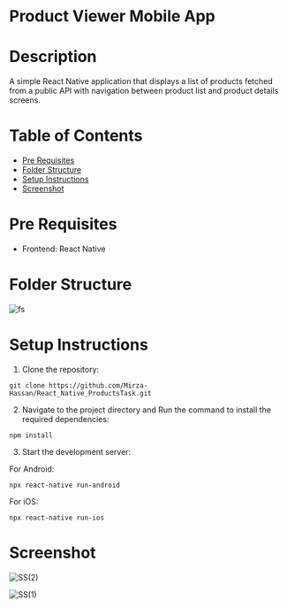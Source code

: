 # Product Viewer Mobile App

# Description
A simple React Native application that displays a list of products fetched from a public API with navigation between product list and product details screens.

# Table of Contents

- [Pre Requisites](#pre-requisites)
- [Folder Structure](#folder-structure)
- [Setup Instructions](#setup-instructions)
- [Screenshot](#screenshot)

# Pre Requisites

- Frontend: React Native

# Folder Structure
![fs](https://github.com/Mirza-Hassan/React_Native_ProductsTask/assets/17096257/72d88fce-ed6b-432b-8849-b8c444cb82c1)

# Setup Instructions

1. Clone the repository:
```
git clone https://github.com/Mirza-Hassan/React_Native_ProductsTask.git
```
2. Navigate to the project directory and Run the command to install the required dependencies:
```
npm install
```
3. Start the development server:

For Android:
```
npx react-native run-android
```
For iOS:
```
npx react-native run-ios
```

# Screenshot

![SS(2)](https://github.com/Mirza-Hassan/React_Native_ProductsTask/assets/17096257/af404718-ba94-4837-af7e-26b714bd81fc)

![SS(1)](https://github.com/Mirza-Hassan/React_Native_ProductsTask/assets/17096257/79b7c97d-7e6f-46e7-aa25-a2f100c13aea)
